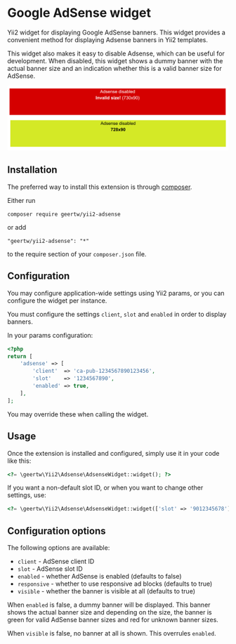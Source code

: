 Google AdSense widget
=====================

Yii2 widget for displaying Google AdSense banners. This widget provides a convenient method for displaying
Adsense banners in Yii2 templates.

This widget also makes it easy to disable Adsense, which can be useful for development.
When disabled, this widget shows a dummy banner with the actual banner size and an indication
whether this is a valid banner size for AdSense.

![Example](example.png)

Installation
------------

The preferred way to install this extension is through [composer](http://getcomposer.org/download/).

Either run

```
composer require geertw/yii2-adsense
```

or add

```
"geertw/yii2-adsense": "*"
```

to the require section of your `composer.json` file.


Configuration
-------------

You may configure application-wide settings using Yii2 params, or you can configure the widget per instance.

You must configure the settings `client`, `slot` and `enabled` in order to display banners.

In your params configuration:

```php
<?php
return [
    'adsense' => [
        'client'  => 'ca-pub-1234567890123456',
        'slot'    => '1234567890',
        'enabled' => true,
    ],
];
```

You may override these when calling the widget.

Usage
-----

Once the extension is installed and configured, simply use it in your code like this:

```php
<?= \geertw\Yii2\Adsense\AdsenseWidget::widget(); ?>
```

If you want a non-default slot ID, or when you want to change other settings, use:

```php
<?= \geertw\Yii2\Adsense\AdsenseWidget::widget(['slot' => '9012345678']); ?>
```

Configuration options
---------------------

The following options are available:

* `client` - AdSense client ID
* `slot` - AdSense slot ID
* `enabled` - whether AdSense is enabled (defaults to false)
* `responsive` - whether to use responsive ad blocks (defaults to true)
* `visible` - whether the banner is visible at all (defaults to true)

When `enabled` is false, a dummy banner will be displayed. This banner shows the actual banner size and depending
on the size, the banner is green for valid AdSense banner sizes and red for unknown banner sizes.

When `visible` is false, no banner at all is shown. This overrules `enabled`.
